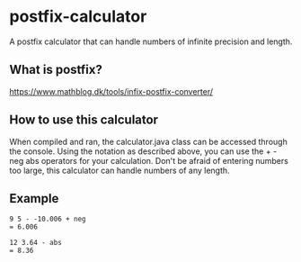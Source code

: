 # postfix-calculator
A postfix calculator that can handle numbers of infinite precision and length.

## What is postfix?
https://www.mathblog.dk/tools/infix-postfix-converter/

## How to use this calculator
When compiled and ran, the calculator.java class can be accessed through the console.
Using the notation as described above, you can use the + - neg abs operators for your calculation.
Don't be afraid of entering numbers too large, this calculator can handle numbers of any length.

## Example
`` 9 5 - -10.006 + neg ``<br/>
``= 6.006              ``

``12 3.64 - abs``<br/>
``= 8.36       ``
